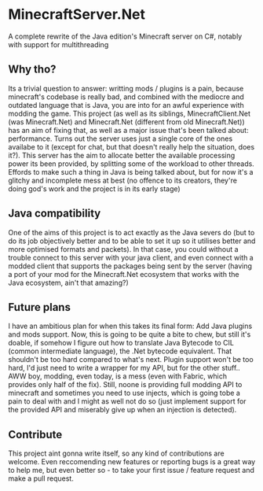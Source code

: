 # MinecraftServer.Net
A complete rewrite of the Java edition's Minecraft server on C#, notably with support for multithreading

## Why tho?
Its a trivial question to answer: writting mods / plugins is a pain, because minecraft's codebase is really bad, and combined with the mediocre and outdated language that is Java, you are into for an awful experience with modding the game. This project (as well as its siblings, MinecraftClient.Net (was Minecraft.Net) and Minecraft.Net (different from old Minecraft.Net)) has an aim of fixing that, as well as a major issue that's been talked about: performance. Turns out the server uses just a single core of the ones availabe to it (except for chat, but that doesn't really help the situation, does it?). This server has the aim to allocate better the available processing power its been provided, by splitting some of the workload to other threads. Effords to make such a thing in Java is being talked about, but for now it's a glitchy and incomplete mess at best (no offence to its creators, they're doing god's work and the project is in its early stage)

## Java compatibility
One of the aims of this project is to act exactly as the Java severs do (but to do its job objectively better and to be able to set it up so it utilises better and more optimised formats and packets). In that case, you could without a trouble connect to this server with your java client, and even connect with a modded client that supports the packages being sent by the server (having a port of your mod for the Minecraft.Net ecosystem that works with the Java ecosystem, ain't that amazing?)

## Future plans
I have an ambitious plan for when this takes its final form: Add Java plugins and mods support. Now, this is going to be quite a bite to chew, but still it's doable, if somehow I figure out how to translate Java Bytecode to CIL (common intermediate language), the .Net bytecode equivalent. That shouldn't be too hard compared to what's next. Plugin support won't be too hard, I'd just need to write a wrapper for my API, but for the other stuff.. AWW boy, modding, even today, is a mess (even with Fabric, which provides only half of the fix). Still, noone is providing full modding API to minecraft and sometimes you need to use injects, which is going tobe a pain to deal with and I might as well not do so (just implement support for the provided API and miserably give up when an injection is detected).

## Contribute
This project aint gonna write itself, so any kind of contributions are welcome. Even reccomending new features or reporting bugs is a great way to help me, but even better so - to take your first issue / feature request and make a pull request.
